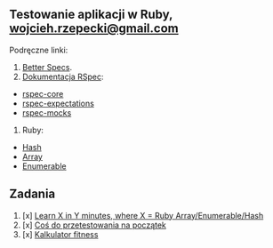 ## Testowanie aplikacji w Ruby, wojcieh.rzepecki@gmail.com

Podręczne linki:

1. [Better Specs](http://betterspecs.org/).
1. [Dokumentacja RSpec](http://rspec.info/):
  - [rspec-core](https://github.com/rspec/rspec-core)
  - [rspec-expectations](https://github.com/rspec/rspec-expectations)
  - [rspec-mocks](https://github.com/rspec/rspec-mocks)
1. Ruby:
  - [Hash](http://ruby-doc.org/core-2.2.3/Hash.html)
  - [Array](http://ruby-doc.org/core-2.2.3/Array.html)
  - [Enumerable](http://ruby-doc.org/core-2.2.3/Enumerable.html)


## Zadania

1. [x] [Learn X in Y minutes, where X = Ruby Array/Enumerable/Hash](https://github.com/wojtasss/testowanie-ruby-lab/tree/master/zad_1)
2. [x] [Coś do przetestowania na początek](https://github.com/wojtasss/testowanie-ruby-lab/tree/master/zad_2)
3. [x] [Kalkulator fitness](https://github.com/suscilowicz/Ruby/tree/master/zad3)
